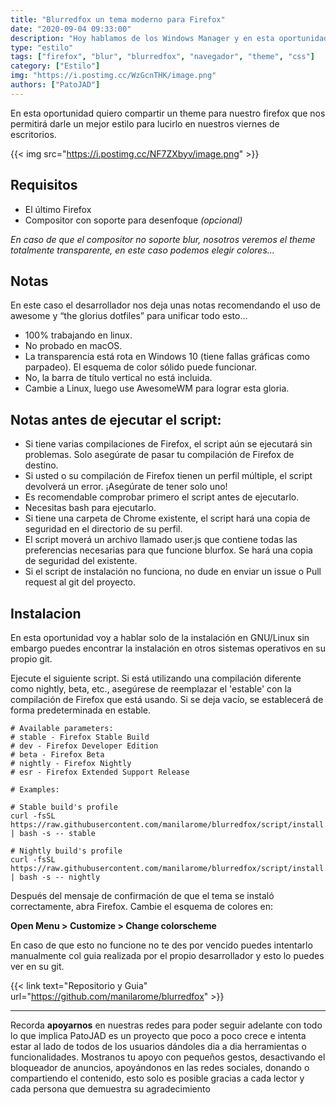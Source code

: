 ```yaml
---
title: "Blurredfox un tema moderno para Firefox"
date: "2020-09-04 09:33:00"
description: "Hoy hablamos de los Windows Manager y en esta oportunidad mostramos un poco Awesome aunque la idea es entender en general su uso"
type: "estilo"
tags: ["firefox", "blur", "blurredfox", "navegador", "theme", "css"]
category: ["Estilo"]
img: "https://i.postimg.cc/WzGcnTHK/image.png"
authors: ["PatoJAD"]
---
```




En esta oportunidad quiero compartir un theme para nuestro firefox que nos permitirá darle un mejor estilo para lucirlo en nuestros viernes de escritorios.


{{< img src="https://i.postimg.cc/NF7ZXbyv/image.png" >}}



## Requisitos



* El último Firefox
* Compositor con soporte para desenfoque *(opcional)*



*En caso de que el compositor no soporte blur, nosotros veremos el theme totalmente transparente, en este caso podemos elegir colores...*




## Notas



En este caso el desarrollador nos deja unas notas recomendando el uso de awesome y “the glorius dotfiles” para unificar todo esto...



* 100% trabajando en linux.
* No probado en macOS.
* La transparencia está rota en Windows 10 (tiene fallas gráficas como parpadeo). El esquema de color sólido puede funcionar.
* No, la barra de título vertical no está incluida.
* Cambie a Linux, luego use AwesomeWM para lograr esta gloria.




## Notas antes de ejecutar el script:



* Si tiene varias compilaciones de Firefox, el script aún se ejecutará sin problemas. Solo asegúrate de pasar tu compilación de Firefox de destino.
* Si usted o su compilación de Firefox tienen un perfil múltiple, el script devolverá un error. ¡Asegúrate de tener solo uno!
* Es recomendable comprobar primero el script antes de ejecutarlo.
* Necesitas bash para ejecutarlo.
* Si tiene una carpeta de Chrome existente, el script hará una copia de seguridad en el directorio de su perfil.
* El script moverá un archivo llamado user.js que contiene todas las preferencias necesarias para que funcione blurfox. Se hará una copia de seguridad del existente.
* Si el script de instalación no funciona, no dude en enviar un issue o Pull request al git del proyecto.




## Instalacion



En esta oportunidad voy a hablar solo de la instalación en GNU/Linux sin embargo puedes encontrar la instalación en otros sistemas operativos en su propio git.

Ejecute el siguiente script. Si está utilizando una compilación diferente como nightly, beta, etc., asegúrese de reemplazar el 'estable' con la compilación de Firefox que está usando. Si se deja vacío, se establecerá de forma predeterminada en estable.



    # Available parameters:
    # stable - Firefox Stable Build
    # dev - Firefox Developer Edition
    # beta - Firefox Beta
    # nightly - Firefox Nightly
    # esr - Firefox Extended Support Release

    # Examples:

    # Stable build's profile
    curl -fsSL https://raw.githubusercontent.com/manilarome/blurredfox/script/install.sh | bash -s -- stable

    # Nightly build's profile
    curl -fsSL https://raw.githubusercontent.com/manilarome/blurredfox/script/install.sh | bash -s -- nightly



Después del mensaje de confirmación de que el tema se instaló correctamente, abra Firefox. Cambie el esquema de colores en:



**Open Menu > Customize > Change colorscheme**



En caso de que esto no funcione no te des por vencido puedes intentarlo manualmente col guia realizada por el propio desarrollador y esto lo puedes ver en su git.


{{< link text="Repositorio y Guia" url="https://github.com/manilarome/blurredfox" >}}



---



Recorda **apoyarnos** en nuestras redes para poder seguir adelante con todo lo que implica PatoJAD es un proyecto que poco a poco crece e intenta estar al lado de todos de los usuarios dándoles dia a dia herramientas o funcionalidades. Mostranos tu apoyo con pequeños gestos, desactivando el bloqueador de anuncios, apoyándonos en las redes sociales, donando o compartiendo el contenido, esto solo es posible gracias a cada lector y cada persona que demuestra su agradecimiento
